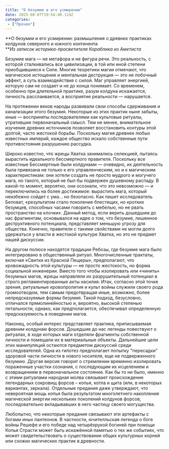 ```yaml
---
title: "О безумии и его усмирении"
date: 2025-08-07T19:54:40.114Z
categories:
 - ["Прочее"]
---
```


**О безумии и его усмирении: размышления о древних практиках колдунов
северного и южного континента  
***Из записок историка-просветителя Кораблика из Аметиста*

Безумие мага — не метафора и не фигура речи. Это реальность, с которой
сталкивались все цивилизации, в той или иной степени приобщившиеся к
Силе. Многие теоретики магии отмечают, что магическое истощение и
ментальная деструкция — это не побочный эффект, а суть взаимодействия с
силой. Маг управляет энергией, которую сам не создает и не до конца
понимает. Со временем, особенно при длительной практике, разум колдуна
искажается, личность расслаивается, а восприятие реальности —
нарушается.

На протяжении веков народы развивали свои способы сдерживания и
канализации этого безумия. Некоторые из этих практик ныне забыты, иные —
восприняты последователями как культовые ритуалы, утратившие
первоначальный смысл. Тем не менее, внимательное изучение древних
источников позволяет восстановить контуры этой долгой, часто жестокой
борьбы. Поскольку магия древнее любых известных империй, каждое общество
искало собственные пути противостояния разрушению рассудка.

Широко известно, что жрецы Хватка занимались селекцией, пытаясь
вырастить идеального бессмертного правителя. Поскольку все известные
Бессмертные были колдунами — очевидно, их деятельность была привязана не
только к его управленческим, но и к магическим характеристикам: они
хотели создать не просто мудрого и могучего мага, но такого, который не
был бы подвержен душевному распаду. В какой-то момент, вероятно, они
осознали, что это невозможно — и переключились на более достижимое:
вырастить мага, который неизбежно сойдет с ума… но безопасно. Как пишет
исследователь Беловат, «результатом стало поколение блестящих, но
кротких безумцев, способных часами говорить с мебелью, но не рвать
пространство на клочки». Данный метод, если верить дошедшим до нас
фрагментам, основывался на идее о том, что безумие, лишенное
деструктивного потенциала, представляет меньшую угрозу для общества.
Конечно, правители с такими свойствами не могли долго удержаться у
власти в жестокой культуре Хватка, но это не предмет нашей дискуссии.

На другом полюсе находятся традиции Ребозы, где безумие мага было
интегрировано в общественный ритуал. Многочисленные трактаты, включая
«Свитки из Красной Пещеры», предполагают, что кровожадность этой
культуры — не просто жестокость, но форма социальной инженерии. Вместо
того чтобы изолировать или «чинить» безумных магов, жрецы направляли их
разрушительный потенциал в строго регламентированные акты насилия. Итак,
согласно этой точке зрения, ритуальные кровопролития и культ войны
служили своего рода громоотводом, тем самым предотвращая иные, возможно,
более непредсказуемые формы безумия. Такой подход, безусловно, отличался
прямолинейностью и, вероятно, высокой степенью летальности, однако, как
предполагается, обеспечивал определенную предсказуемость в поведении
магов.

Наконец, особый интерес представляет практика, приписываемая древним
колдунам форсов. Дошедшие до нас легенды повествуют о ритуалах, в ходе
которых маги отделяли фрагменты собственной личности и помещали их в
материальные объекты. Дальнейшие цели этих манипуляций остаются
предметом дискуссий среди исследователей. Одна из гипотез предполагает
попытку "пересадки" здоровой части личности в нового носителя, еще не
подверженного безумию. Другая версия говорит о стремлении временно
изолировать пораженные участки сознания, с последующим их исцелением и
возвращением в первоначальное состояние. Как бы то ни было, именно с
этими ритуалами народная молва связывает происхождение легендарных
сокровищ форсов – копья, котла и щита (или, в некоторых вариантах,
зеркала). Отдельные предания даже утверждают, что невероятная мощь копья
была результатом многолетнего накопления магической энергии нескольких
поколений колдунов форсов, последовательно вкладывавших в него частицу
своего могущества.

Любопытно, что некоторые предания связывают эти артефакты с богами иных
пантеонов. В частности, ючителльская легенда о боге войны Решефе и его
победе над четырёхрукой богиней при помощи Копья Страсти может быть
искажённой памятью о тех же событиях, что может свидетельствовать о
существовании общих культурных корней или схожих магических практик в
древности.

